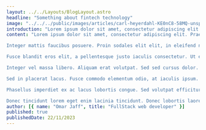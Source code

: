 ```yaml
---
layout: ../../Layouts/BlogLayout.astro
headline: "Something about fintech technology"
image: "../../../public/images/articles/carl-heyerdahl-KE0nC8-58MQ-unsplash.jpg"
introduction: "Lorem ipsum dolor sit amet, consectetur adipiscing elit. Praesent lobortis dui et ipsum ullamcorper egestas. Pellentesque dapibus eros cursus vehicula hendrerit. Etiam egestas dolor sed finibus tincidunt. Proin feugiat vulputate felis non congue. Quisque laoreet dui a velit tincidunt, non ullamcorper sapien maximus. Ut ultricies velit a hendrerit convallis. Curabitur ac est nec arcu auctor consectetur sed a tortor. Morbi eget mauris ut leo feugiat tempor. Curabitur semper massa turpis, eu varius nibh venenatis sit amet. Duis imperdiet vulputate cursus."
content: "Lorem ipsum dolor sit amet, consectetur adipiscing elit. Praesent lobortis dui et ipsum ullamcorper egestas. Pellentesque dapibus eros cursus vehicula hendrerit. Etiam egestas dolor sed finibus tincidunt. Proin feugiat vulputate felis non congue. Quisque laoreet dui a velit tincidunt, non ullamcorper sapien maximus. Ut ultricies velit a hendrerit convallis. Curabitur ac est nec arcu auctor consectetur sed a tortor. Morbi eget mauris ut leo feugiat tempor. Curabitur semper massa turpis, eu varius nibh venenatis sit amet. Duis imperdiet vulputate cursus.

Integer mattis faucibus posuere. Proin sodales elit elit, in eleifend nisi placerat eu. Pellentesque consequat, odio eu mattis varius, ex nulla luctus nulla, at venenatis diam sapien at nulla. Praesent euismod a ex tincidunt mollis. Nulla blandit, nibh et posuere congue, nunc erat mollis arcu, id finibus velit lacus id nisl. Curabitur sapien neque, placerat in tortor non, blandit venenatis tortor. Nullam quis bibendum justo. Aliquam placerat finibus nisi, vel placerat eros tempor quis.

Fusce blandit eros elit, a pellentesque justo iaculis consectetur. Ut eu vehicula ex, ac dignissim dolor. Nulla eu nunc a tellus molestie pretium quis in risus. Duis in felis lorem. Interdum et malesuada fames ac ante ipsum primis in faucibus. Vivamus blandit libero vitae eros convallis, eget viverra diam hendrerit. In eu nunc aliquet, pretium nibh sed, venenatis lacus. Donec mauris nulla, vulputate vel velit non, efficitur interdum mauris. Sed eu condimentum elit, nec accumsan nisi. In hac habitasse platea dictumst. Morbi sed hendrerit lacus. Cras tincidunt, risus sit amet malesuada semper, est neque ultrices sem, non laoreet urna turpis sit amet massa. In hac habitasse platea dictumst. Suspendisse rhoncus molestie mollis. Etiam facilisis, diam eu eleifend fermentum, diam diam dapibus lorem, ut placerat mi ante egestas quam.

Integer vel massa libero. Aliquam erat volutpat. Sed sed cursus dolor. In feugiat ipsum sit amet lacus blandit auctor. Etiam nulla risus, commodo a lacinia non, eleifend a quam. Quisque non mi hendrerit, mattis orci vel, lacinia mi. Vivamus auctor nibh justo, sit amet suscipit ex pellentesque pharetra. Nunc in mollis sem. Aliquam scelerisque purus sit amet libero luctus, non dapibus urna vestibulum. Donec ullamcorper nunc eu turpis facilisis pulvinar. Integer nec orci consequat, gravida ipsum mattis, maximus nisi. Proin varius mi a mi bibendum, eget elementum mi blandit. Quisque viverra, enim eu ultrices porttitor, augue nisl feugiat felis, quis maximus risus urna sed velit.

Sed in placerat lacus. Fusce commodo elementum odio, at iaculis ipsum. Praesent id eleifend orci. Fusce nec varius arcu. Etiam fringilla neque eu tortor efficitur pharetra pharetra ac nulla. Nam et volutpat lacus, hendrerit lobortis erat. Donec interdum sollicitudin interdum.

Phasellus imperdiet ex ac lacus lobortis congue. Sed volutpat efficitur eros. Cras a laoreet velit. Vivamus ante justo, dictum sit amet sapien at, eleifend dictum dui. Mauris pretium fermentum tincidunt. Nullam ac consectetur elit, fringilla facilisis neque. Vestibulum a posuere augue, id volutpat tortor. Orci varius natoque penatibus et magnis dis parturient montes, nascetur ridiculus mus. Aenean ac ex risus. Sed a dui quis erat pulvinar molestie. In eget consequat justo, sed cursus urna. Vestibulum ante ipsum primis in faucibus orci luctus et ultrices posuere cubilia curae; Sed pulvinar non ante non tempor. Cras et aliquet felis. Aliquam in mi ut arcu tincidunt volutpat. Vivamus enim nunc, bibendum vitae lectus quis, luctus tempor neque.

Donec tincidunt lorem eget enim lacinia tincidunt. Donec lobortis laoreet nulla, vitae gravida odio tempor in. Curabitur quam dui, rutrum ut est ut, vehicula dictum velit. Duis ut ex a ipsum ultricies viverra. Pellentesque commodo sapien gravida, interdum risus id, elementum ex. Phasellus convallis purus rutrum, convallis augue eget, lacinia erat. Maecenas fermentum in ipsum nec egestas. Suspendisse sit amet mauris felis. Maecenas ac venenatis turpis. Nam eu arcu congue, sollicitudin lectus in, ornare nibh. Vestibulum vel ante diam. Morbi mattis, nisi eu iaculis molestie, mi eros commodo nisl, et rutrum nibh tellus vel augue. Ut id ex urna. Proin lorem quam, porta ac mi id, posuere pharetra est. Nullam in fermentum augue, vel cursus augue."
author: [{ name: "Omar Jaff", title: "FullStack web developer" }]
published: true
publishedDate: 22/11/2023
---
```

